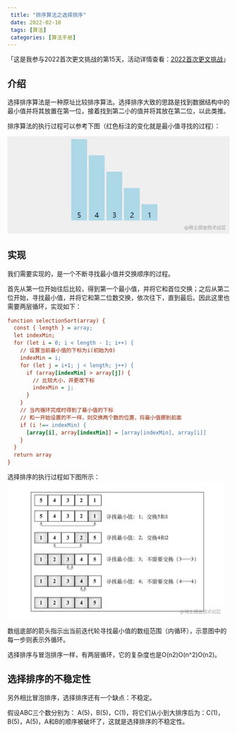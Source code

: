 ```yaml
---
 title: "排序算法之选择排序"
 date: 2022-02-10
 tags: [算法]
 categories: [算法手册]
---
```


「这是我参与2022首次更文挑战的第15天，活动详情查看：[2022首次更文挑战](https://juejin.cn/post/7052884569032392740 "https://juejin.cn/post/7052884569032392740")」

介绍
--

选择排序算法是一种原址比较排序算法。选择排序大致的思路是找到数据结构中的最小值并将其放置在第一位，接着找到第二小的值并将其放在第二位，以此类推。

排序算法的执行过程可以参考下图（红色标注的变化就是最小值寻找的过程）：

![sort-sel.gif](../imgs/421da5155239416399fc34bc31930d0a.png)

实现
--

我们需要实现的，是一个不断寻找最小值并交换顺序的过程。

首先从第一位开始往后比较，得到第一个最小值，并将它和首位交换；之后从第二位开始，寻找最小值，并将它和第二位数交换，依次往下，直到最后。因此这里也需要两层循环，实现如下：

```ini
function selectionSort(array) {
  const { length } = array;
  let indexMin;
  for (let i = 0; i < length - 1; i++) {
    // 设置当前最小值的下标为i(初始为0)
    indexMin = i;
    for (let j = i+1; j < length; j++) {
      if (array[indexMin] > array[j]) {
        // 比较大小，并更改下标
        indexMin = j;
      }
    }
    // 当内循环完成时得到了最小值的下标
    // 和一开始设置的不一样，则交换两个数的位置，将最小值挪到前面
    if (i !== indexMin) {
      [array[i], array[indexMin]] = [array[indexMin], array[i]]
    }
  }
  return array
}
```

选择排序的执行过程如下图所示： ![image.png](../imgs/71ba173548ce4f9eb5e1e84cea9501eb.png)

数组底部的箭头指示出当前迭代轮寻找最小值的数组范围（内循环），示意图中的每一步则表示外循环。

选择排序与冒泡排序一样，有两层循环，它的复杂度也是O(n2)O(n^2)O(n2)。

选择排序的不稳定性
---------

另外相比冒泡排序，选择排序还有一个缺点：不稳定。

假设ABC三个数分别为： A(5)，B(5)，C(1)，将它们从小到大排序后为：C(1)，B(5)，A(5)，A和B的顺序被破坏了，这就是选择排序的不稳定性。